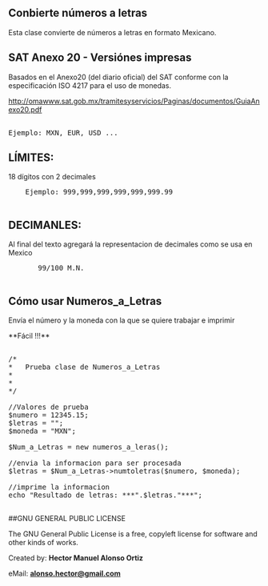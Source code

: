 ## Conbierte números a letras

Esta clase convierte de números a letras en formato Mexicano.

<hl>
 <p align="center">
    <h2>SAT Anexo 20 - Versiónes impresas</h2>
 </p> 
</hl>

Basados en el Anexo20 (del diario oficial) del SAT conforme con la especificación ISO 4217 para el uso de monedas.
 
http://omawww.sat.gob.mx/tramitesyservicios/Paginas/documentos/GuiaAnexo20.pdf

<pre> 
Ejemplo: MXN, EUR, USD ...
</pre>

## LÍMITES:

   18 dígitos con 2 decimales
   <pre>
    Ejemplo: 999,999,999,999,999,999.99
    </pre>
    
## DECIMANLES:
 Al final del texto agregará la representacion de decimales como se usa en Mexico
 <pre>
       99/100 M.N.
 </pre>
 
<hl>
  <p align="center">
      <h2>Cómo usar Numeros_a_Letras</h2>
  </p> 
</hl>
  
<p>
  Envía el número y la moneda con la que se quiere trabajar e imprimir
</p>  

<p>
  **Fácil !!!**
</p>  


<pre>

/*
*	Prueba clase de Numeros_a_Letras 
*   
*
*/

//Valores de prueba
$numero = 12345.15;
$letras = "";
$moneda = "MXN";  

$Num_a_Letras = new numeros_a_leras();

//envia la informacion para ser procesada
$letras = $Num_a_Letras->numtoletras($numero, $moneda); 

//imprime la informacion
echo "Resultado de letras: ***".$letras."***";

</pre>
  
  <p>
   
  </p>
  
  
  ##GNU GENERAL PUBLIC LICENSE
  <p> </p>
  The GNU General Public License is a free, copyleft license for software and other kinds of works.
  <p> </p>
  <p> </p>
  
  Created by: 	**Hector Manuel Alonso Ortiz**
  <p></p>
  
  eMail: 		**[alonso.hector@gmail.com](mailto:alonso.hector@gmail.com)**
  <p></p>
  
  

